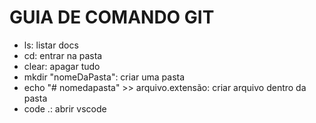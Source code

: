 # GUIA DE COMANDO GIT

- ls: listar docs
- cd: entrar na pasta
- clear: apagar tudo
- mkdir "nomeDaPasta": criar uma pasta
- echo "# nomedapasta" >> arquivo.extensão: criar arquivo dentro da pasta
- code .: abrir vscode